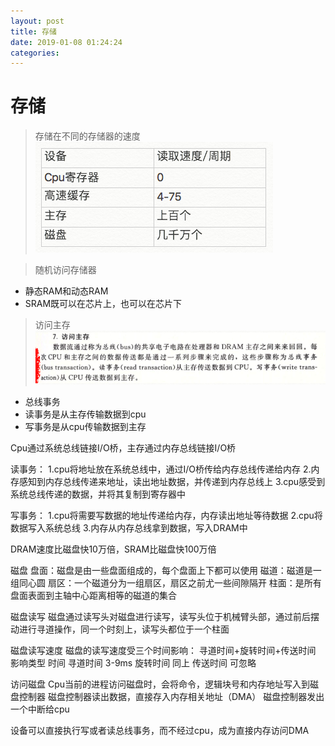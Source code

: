 ```yaml
--- 
layout: post 
title: 存储 
date: 2019-01-08 01:24:24 
categories:   
---
```

# 存储

> 存储在不同的存储器的速度
![](/images/20181128203450495_60884375.png)

> 随机访问存储器

- 静态RAM和动态RAM
- SRAM既可以在芯片上，也可以在芯片下

> 访问主存
![](/images/20181128203655318_1343952728.png)

- 总线事务
- 读事务是从主存传输数据到cpu
- 写事务是从cpu传输数据到主存

Cpu通过系统总线链接I/O桥，主存通过内存总线链接I/O桥

读事务：
1.cpu将地址放在系统总线中，通过I/O桥传给内存总线传递给内存
2.内存感知到内存总线传递来地址，读出地址数据，并传递到内存总线上
3.cpu感受到系统总线传递的数据，并将其复制到寄存器中

写事务：
1.cpu将需要写数据的地址传递给内存，内存读出地址等待数据
2.cpu将数据写入系统总线
3.内存从内存总线拿到数据，写入DRAM中

DRAM速度比磁盘快10万倍，SRAM比磁盘快100万倍

磁盘
盘面：磁盘是由一些盘面组成的，每个盘面上下都可以使用
磁道：磁道是一组同心圆
扇区：一个磁道分为一组扇区，扇区之前尤一些间隙隔开
柱面：是所有盘面表面到主轴中心距离相等的磁道的集合

磁盘读写
磁盘通过读写头对磁盘进行读写，读写头位于机械臂头部，通过前后摆动进行寻道操作，同一个时刻上，读写头都位于一个柱面

磁盘读写速度
磁盘的读写速度受三个时间影响：
寻道时间+旋转时间+传送时间
影响类型	时间
寻道时间	3-9ms
旋转时间	同上
传送时间	可忽略

访问磁盘
Cpu当前的进程访问磁盘时，会将命令，逻辑块号和内存地址写入到磁盘控制器
磁盘控制器读出数据，直接存入内存相关地址（DMA）
磁盘控制器发出一个中断给cpu

设备可以直接执行写或者读总线事务，而不经过cpu，成为直接内存访问DMA


